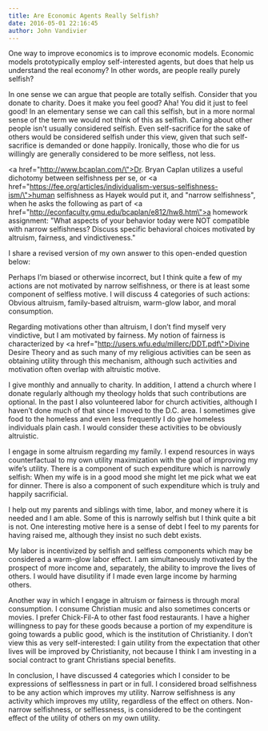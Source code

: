 ```yaml
---
title: Are Economic Agents Really Selfish?
date: 2016-05-01 22:16:45
author: John Vandivier
---
```




One way to improve economics is to improve economic models. Economic models prototypically employ self-interested agents, but does that help us understand the real economy? In other words, are people really purely selfish?

In one sense we can argue that people are totally selfish. Consider that you donate to charity. Does it make you feel good? Aha! You did it just to feel good! In an elementary sense we can call this selfish, but in a more normal sense of the term we would not think of this as selfish. Caring about other people isn't usually considered selfish. Even self-sacrifice for the sake of others would be considered selfish under this view, given that such self-sacrifice is demanded or done happily. Ironically, those who die for us willingly are generally considered to be more selfless, not less.

<a href=\"http://www.bcaplan.com/\">Dr. Bryan Caplan</a> utilizes a useful dichotomy between selfishness per se, or <a href=\"https://fee.org/articles/individualism-versus-selfishness-ism/\">human selfishness as Hayek would put it</a>, and \"narrow selfishness\", when he asks the following as part of <a href=\"http://econfaculty.gmu.edu/bcaplan/e812/hw8.htm\">a homework assignment</a>: \"What aspects of your behavior today were NOT compatible with narrow selfishness? Discuss specific behavioral choices motivated by altruism, fairness, and vindictiveness.\"

I share a revised version of my own answer to this open-ended question below:

Perhaps I’m biased or otherwise incorrect, but I think quite a few of my actions are not motivated by narrow selfishness, or there is at least some component of selfless motive. I will discuss 4 categories of such actions: Obvious altruism, family-based altruism, warm-glow labor, and moral consumption.

Regarding motivations other than altruism, I don’t find myself very vindictive, but I am motivated by fairness. My notion of fairness is characterized by <a href=\"http://users.wfu.edu/millerc/DDT.pdf\">Divine Desire Theory</a> and as such many of my religious activities can be seen as obtaining utility through this mechanism, although such activities and motivation often overlap with altruistic motive.

I give monthly and annually to charity. In addition, I attend a church where I donate regularly although my theology holds that such contributions are optional. In the past I also volunteered labor for church activities, although I haven’t done much of that since I moved to the D.C. area. I sometimes give food to the homeless and even less frequently I do give homeless individuals plain cash. I would consider these activities to be obviously altruistic.

I engage in some altruism regarding my family. I expend resources in ways counterfactual to my own utility maximization with the goal of improving my wife’s utility. There is a component of such expenditure which is narrowly selfish: When my wife is in a good mood she might let me pick what we eat for dinner. There is also a component of such expenditure which is truly and happily sacrificial.

I help out my parents and siblings with time, labor, and money where it is needed and I am able. Some of this is narrowly selfish but I think quite a bit is not. One interesting motive here is a sense of debt I feel to my parents for having raised me, although they insist no such debt exists.

My labor is incentivized by selfish and selfless components which may be considered a warm-glow labor effect. I am simultaneously motivated by the prospect of more income and, separately, the ability to improve the lives of others. I would have disutility if I made even large income by harming others.

Another way in which I engage in altruism or fairness is through moral consumption. I consume Christian music and also sometimes concerts or movies. I prefer Chick-Fil-A to other fast food restaurants. I have a higher willingness to pay for these goods because a portion of my expenditure is going towards a public good, which is the institution of Christianity. I don’t view this as very self-interested: I gain utility from the expectation that other lives will be improved by Christianity, not because I think I am investing in a social contract to grant Christians special benefits.

In conclusion, I have discussed 4 categories which I consider to be expressions of selflessness in part or in full. I considered broad selfishness to be any action which improves my utility. Narrow selfishness is any activity which improves my utility, regardless of the effect on others. Non-narrow selfishness, or selflessness, is considered to be the contingent effect of the utility of others on my own utility.